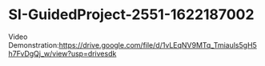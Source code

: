 # SI-GuidedProject-2551-1622187002
Video Demonstration:https://drive.google.com/file/d/1vLEqNV9MTq_Tmiauls5gH5h7FvDgQj_w/view?usp=drivesdk
